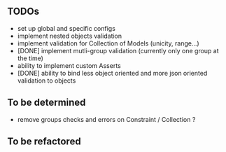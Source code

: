 ## TODOs

- set up global and specific configs
- implement nested objects validation
- implement validation for Collection of Models (unicity, range...)
- [DONE] implement mutli-group validation (currently only one group at the time)
- ability to implement custom Asserts
- [DONE] ability to bind less object oriented and more json oriented validation to objects

## To be determined

- remove groups checks and errors on Constraint / Collection ?

## To be refactored